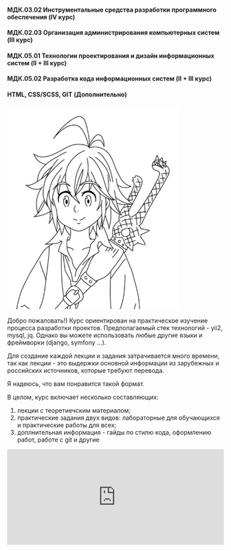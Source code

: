 #### МДК.03.02 Инструментальные средства разработки программного обеспечения (IV курс)
#### МДК.02.03 Организация администрирования компьютерных систем (III курс)
#### МДК.05.01 Технологии проектирования и дизайн информационных систем (II + III курс)
#### МДК.05.02 Разработка кода информационных систем (II + III курс)
#### HTML, CSS/SCSS, GIT (Дополнительно)
 

<img src="img/logo.png " alt="drawing" width="400px" class="center"/>
 
Добро пожаловать!)
Курс ориентирован на практическое изучение процесса разработки проектов.
Предполагаемый стек технологий - yii2, mysql, jq. 
Однако вы можете использовать любые другие языки и фреймворки (django, symfony ...).

Для создание каждой лекции и задания затрачивается много времени, так
как лекции - это выдержки основной информации из зарубежных и российских 
источников, которые требуют перевода. 

Я надеюсь, что вам понравится такой формат.

В целом, курс включает несколько составляющих:

1. лекции с теоретиечским материалом;
2. практические задания двух видов: лабораторные для обучающихся и практические работы для всех;
3. доплнительная информация - гайды по стилю кода, оформлению работ, работе с git и другие

<iframe class="center" src="https://money.yandex.ru/quickpay/shop-widget?writer=seller&targets=%D0%9F%D0%BE%D0%B4%D0%B4%D0%B5%D1%80%D0%B6%D0%B0%D1%82%D1%8C%20%D0%BF%D1%80%D0%BE%D0%B5%D0%BA%D1%82&targets-hint=&default-sum=&button-text=13&payment-type-choice=on&hint=&successURL=&quickpay=shop&account=4100189452196" width="100%" height="222" frameborder="0" allowtransparency="true" scrolling="no"></iframe>
